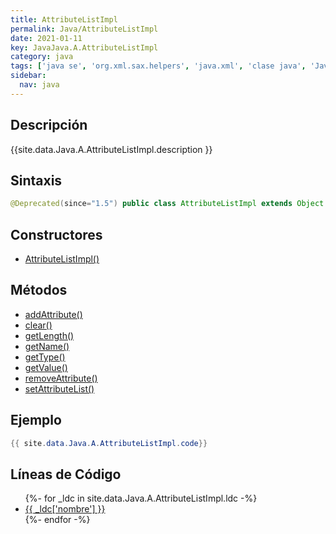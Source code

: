 ```yaml
---
title: AttributeListImpl
permalink: Java/AttributeListImpl
date: 2021-01-11
key: JavaJava.A.AttributeListImpl
category: java
tags: ['java se', 'org.xml.sax.helpers', 'java.xml', 'clase java', 'Java 1.4', 'SAX Java 1.0']
sidebar: 
  nav: java
---
```


## Descripción
{{site.data.Java.A.AttributeListImpl.description }}

## Sintaxis
~~~java
@Deprecated(since="1.5") public class AttributeListImpl extends Object implements AttributeList
~~~

## Constructores
* [AttributeListImpl()](/Java/AttributeListImpl/AttributeListImpl/)

## Métodos
* [addAttribute()](/Java/AttributeListImpl/addAttribute)
* [clear()](/Java/AttributeListImpl/clear)
* [getLength()](/Java/AttributeListImpl/getLength)
* [getName()](/Java/AttributeListImpl/getName)
* [getType()](/Java/AttributeListImpl/getType)
* [getValue()](/Java/AttributeListImpl/getValue)
* [removeAttribute()](/Java/AttributeListImpl/removeAttribute)
* [setAttributeList()](/Java/AttributeListImpl/setAttributeList)

## Ejemplo
~~~java
{{ site.data.Java.A.AttributeListImpl.code}}
~~~

## Líneas de Código
<ul>
{%- for _ldc in site.data.Java.A.AttributeListImpl.ldc -%}
   <li>
       <a href="{{_ldc['url'] }}">{{ _ldc['nombre'] }}</a>
   </li>
{%- endfor -%}
</ul>
